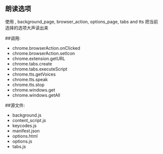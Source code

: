 ﻿朗读选项
-----------
使用 , background_page, browser_action, options_page, tabs and tts
把当前选择的选项大声读出来

##调用:
 - chrome.browserAction.onClicked
 - chrome.browserAction.setIcon
 - chrome.extension.getURL
 - chrome.tabs.create
 - chrome.tabs.executeScript
 - chrome.tts.getVoices
 - chrome.tts.speak
 - chrome.tts.stop
 - chrome.windows.get
 - chrome.windows.getAll

##源文件:
 - background.js
 - content_script.js
 - keycodes.js
 - manifest.json
 - options.html
 - options.js
 - tabs.js
